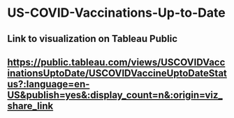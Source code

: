 # US-COVID-Vaccinations-Up-to-Date
## Link to visualization on Tableau Public
## https://public.tableau.com/views/USCOVIDVaccinationsUptoDate/USCOVIDVaccineUptoDateStatus?:language=en-US&publish=yes&:display_count=n&:origin=viz_share_link
